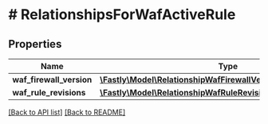 # # RelationshipsForWafActiveRule

## Properties

Name | Type | Description | Notes
------------ | ------------- | ------------- | -------------
**waf_firewall_version** | [**\Fastly\Model\RelationshipWafFirewallVersionWafFirewallVersion**](RelationshipWafFirewallVersionWafFirewallVersion.md) |  | [optional] 
**waf_rule_revisions** | [**\Fastly\Model\RelationshipWafRuleRevisionWafRuleRevisions**](RelationshipWafRuleRevisionWafRuleRevisions.md) |  | [optional] 


[[Back to API list]](../../README.md#endpoints) [[Back to README]](../../README.md)
